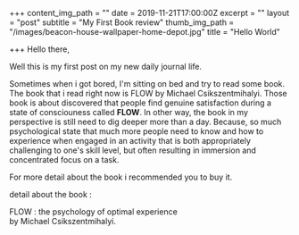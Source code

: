 +++
content_img_path = ""
date = 2019-11-21T17:00:00Z
excerpt = ""
layout = "post"
subtitle = "My First Book review"
thumb_img_path = "/images/beacon-house-wallpaper-home-depot.jpg"
title = "Hello World"

+++
Hello there, 

Well this is my first post on my new daily journal life.

Sometimes when i got bored, I'm sitting on bed and try to read some book. The book that i read right now is FLOW by Michael Csikszentmihalyi. Those book is about discovered that people find genuine satisfaction during a state of consciouness called **FLOW**. In other way, the book in my perspective is still need  to dig deeper more than a day. Because, so much psychological state that much more people need to know and how to experience when engaged in an activity that is both appropriately challenging to one's skill level, but often resulting in immersion and concentrated focus on a task. 

For more detail about the book i recommended you to buy it.

detail about the book :

FLOW : the psychology of optimal experience   
by Michael Csikszentmihalyi.
